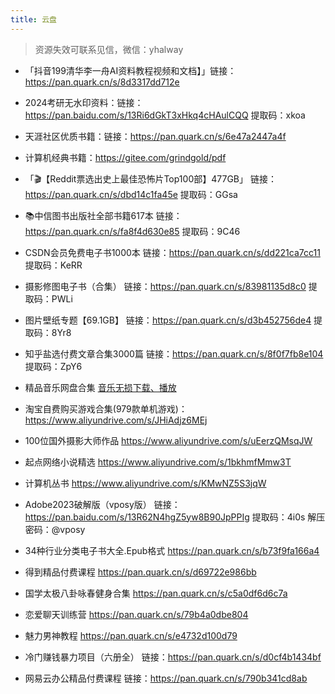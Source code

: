 ```yaml
---
title: 云盘
---
```

> 资源失效可联系见信，微信：yhalway

- 「抖音199清华李一舟AI资料教程视频和文档】」链接：https://pan.quark.cn/s/8d3317dd712e

- 2024考研无水印资料：链接：https://pan.baidu.com/s/13Ri6dGkT3xHkq4cHAulCQQ 提取码：xkoa 

- 天涯社区优质书籍：链接：https://pan.quark.cn/s/6e47a2447a4f
  
- 计算机经典书籍：https://gitee.com/grindgold/pdf

- 「🎬【Reddit票选出史上最佳恐怖片Top100部】477GB」
    链接：https://pan.quark.cn/s/dbd14c1fa45e
    提取码：GGsa

- 📚中信图书出版社全部书籍617本
    链接：https://pan.quark.cn/s/fa8f4d630e85
    提取码：9C46

- CSDN会员免费电子书1000本
  链接：https://pan.quark.cn/s/dd221ca7cc11
  提取码：KeRR

- 摄影修图电子书（合集）
链接：https://pan.quark.cn/s/83981135d8c0
提取码：PWLi

- 图片壁纸专题【69.1GB】
链接：https://pan.quark.cn/s/d3b452756de4
提取码：8Yr8

- 知乎盐选付费文章合集3000篇
链接：https://pan.quark.cn/s/8f0f7fb8e104
提取码：ZpY6

- 精品音乐网盘合集
[音乐无损下载、播放](../websites/music.md)


- 淘宝自费购买游戏合集(979款单机游戏)： https://www.aliyundrive.com/s/JHiAdjz6MEj

- 100位国外摄影大师作品
https://www.aliyundrive.com/s/uEerzQMsqJW

- 起点网络小说精选
https://www.aliyundrive.com/s/1bkhmfMmw3T

- 计算机丛书
  https://www.aliyundrive.com/s/KMwNZ5S3jqW


- Adobe2023破解版（vposy版）
 链接：https://pan.baidu.com/s/13R62N4hgZ5yw8B90JpPPIg 
 提取码：4i0s 
 解压密码：@vposy

- 34种行业分类电子书大全.Epub格式
 https://pan.quark.cn/s/b73f9fa166a4


- 得到精品付费课程
  https://pan.quark.cn/s/d69722e986bb

- 国学太极八卦咏春健身合集
  https://pan.quark.cn/s/c5a0df6d6c7a

- 恋爱聊天训练营
  https://pan.quark.cn/s/79b4a0dbe804

- 魅力男神教程
  https://pan.quark.cn/s/e4732d100d79

- 冷门赚钱暴力项目（六册全）
  链接：https://pan.quark.cn/s/d0cf4b1434bf

- 网易云办公精品付费课程
  链接：https://pan.quark.cn/s/790b341cd8ab